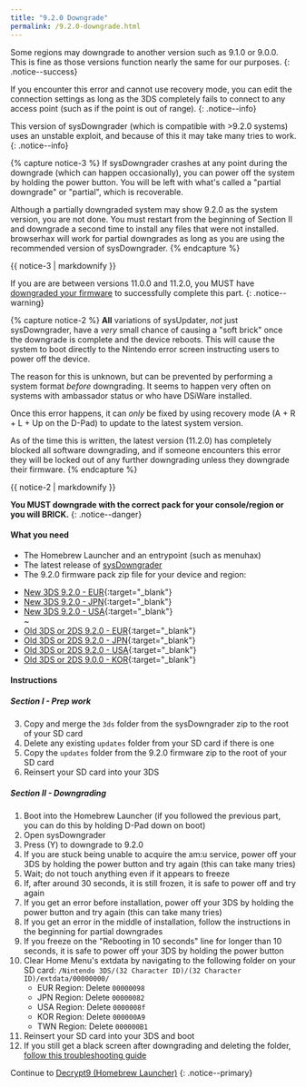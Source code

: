 ```yaml
---
title: "9.2.0 Downgrade"
permalink: /9.2.0-downgrade.html
---
```


Some regions may downgrade to another version such as 9.1.0 or 9.0.0. This is fine as those versions function nearly the same for our purposes.
{: .notice--success}

If you encounter this error and cannot use recovery mode, you can edit the connection settings as long as the 3DS completely fails to connect to any access point (such as if the point is out of range).
{: .notice--info}

This version of sysDowngrader (which is compatible with >9.2.0 systems) uses an unstable exploit, and because of this it may take many tries to work.
{: .notice--info}

{% capture notice-3 %}
If sysDowngrader crashes at any point during the downgrade (which can happen occasionally), you can power off the system by holding the power button. You will be left with what's called a "partial downgrade" or "partial", which is recoverable.

Although a partially downgraded system may show 9.2.0 as the system version, you are not done. You must restart from the beginning of Section II and downgrade a second time to install any files that were not installed. browserhax will work for partial downgrades as long as you are using the recommended version of sysDowngrader.
{% endcapture %}

<div class="notice--info">{{ notice-3 | markdownify }}</div>

If you are are between versions 11.0.0 and 11.2.0, you MUST have [downgraded your firmware](firmware-downgrade) to successfully complete this part.
{: .notice--warning}

{% capture notice-2 %}
**All** variations of sysUpdater, *not* just sysDowngrader, have a *very* small chance of causing a "soft brick" once the downgrade is complete and the device reboots. This will cause the system to boot directly to the Nintendo error screen instructing users to power off the device.

The reason for this is unknown, but can be prevented by performing a system format *before* downgrading. It seems to happen very often on systems with ambassador status or who have DSiWare installed.

Once this error happens, it can *only* be fixed by using recovery mode (A + R + L + Up on the D-Pad) to update to the latest system version.

As of the time this is written, the latest version (11.2.0) has completely blocked all software downgrading, and if someone encounters this error they will be locked out of any further downgrading unless they downgrade their firmware.
{% endcapture %}

<div class="notice--warning">{{ notice-2 | markdownify }}</div>

**You MUST downgrade with the correct pack for your console/region or you will BRICK.**
{: .notice--danger}

#### What you need

* The Homebrew Launcher and an entrypoint (such as menuhax)
* The latest release of [sysDowngrader](https://github.com/Plailect/sysDowngrader/releases/latest)
* The 9.2.0 firmware pack zip file for your device and region:
 +    [New 3DS 9.2.0 - EUR](torrents/9.2.0-20E(Full)_n3DS.torrent){:target="_blank"}   
 +    [New 3DS 9.2.0 - JPN](torrents/9.2.0-20J(Full)_n3DS.torrent){:target="_blank"}     
 +    [New 3DS 9.2.0 - USA](torrents/9.2.0-20U(Full)_n3DS.torrent){:target="_blank"}     
~
 +    [Old 3DS or 2DS 9.2.0 - EUR](torrents/9.2.0-20E(Full).torrent){:target="_blank"}     
 +    [Old 3DS or 2DS 9.2.0 - JPN](torrents/9.2.0-20J(Full).torrent){:target="_blank"}     
 +    [Old 3DS or 2DS 9.2.0 - USA](torrents/9.2.0-20U(Full).torrent){:target="_blank"}
 +    [Old 3DS or 2DS 9.0.0 - KOR](torrents/9.0.0-20K(Full).torrent){:target="_blank"}

<!---

 +    [Old 3DS or 2DS 9.0.0 - TWN](torrents/9.0.0-20T(Full).torrent){:target="_blank"}

 --->

#### Instructions

##### Section I - Prep work

3. Copy and merge the `3ds` folder from the sysDowngrader zip to the root of your SD card
4. Delete any existing `updates` folder from your SD card if there is one
5. Copy the `updates` folder from the 9.2.0 firmware zip to the root of your SD card
6. Reinsert your SD card into your 3DS

##### Section II - Downgrading

1. Boot into the Homebrew Launcher (if you followed the previous part, you can do this by holding D-Pad down on boot)    
2. Open sysDowngrader
5. Press (Y) to downgrade to 9.2.0
6. If you are stuck being unable to acquire the am:u service, power off your 3DS by holding the power button and try again (this can take many tries)
7. Wait; do not touch anything even if it appears to freeze
8. If, after around 30 seconds, it is still frozen, it is safe to power off and try again
9. If you get an error before installation, power off your 3DS by holding the power button and try again (this can take many tries)
10. If you get an error in the middle of installation, follow the instructions in the beginning for partial downgrades
11. If you freeze on the "Rebooting in 10 seconds" line for longer than 10 seconds, it is safe to power off your 3DS by holding the power button
13. Clear Home Menu's extdata by navigating to the following folder on your SD card: `/Nintendo 3DS/(32 Character ID)/(32 Character ID)/extdata/00000000/`
    + EUR Region: Delete `00000098`
    + JPN Region: Delete `00000082`
    + USA Region: Delete `0000008f`
    + KOR Region: Delete `000000A9`
    + TWN Region: Delete `000000B1`
14. Reinsert your SD card into your 3DS and boot
12. If you still get a black screen after downgrading and deleting the folder, [follow this troubleshooting guide](troubleshooting#ts_sys_down)

Continue to [Decrypt9 (Homebrew Launcher)](decrypt9-(homebrew-launcher))
{: .notice--primary}
